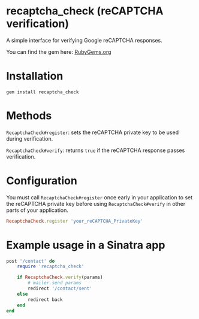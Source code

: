 # recaptcha_check (reCAPTCHA verification)
A simple interface for verifying Google reCAPTCHA responses.

You can find the gem here: [RubyGems.org](https://rubygems.org/gems/recaptcha_check)

# Installation
```
gem install recaptcha_check
```

# Methods
`RecaptchaCheck#register`: sets the reCAPTCHA private key to be used during verification.

`RecaptchaCheck#verify`: returns `true` if the reCAPTCHA response passes verification.

# Configuration
You must call `RecaptchaCheck#register` once early in your application to set the reCAPTCHA private key before using `RecaptchaCheck#verify` in other parts of your application.
```Ruby
RecaptchaCheck.register 'your_reCAPTCHA_PrivateKey'
```

# Example usage in a Sinatra app
```Ruby
post '/contact' do
    require 'recaptcha_check'

    if RecaptchaCheck.verify(params)
        # mailer.send params
        redirect '/contact/sent'
    else
        redirect back
    end
end
```
